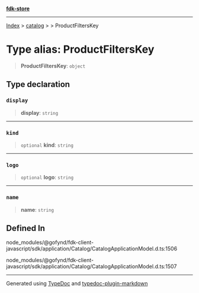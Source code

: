 [**fdk-store**](../../../README.md)
***

[Index](../../../API.md) > [catalog](../../README.md) > [<internal>](../README.md) > ProductFiltersKey

# Type alias: ProductFiltersKey

> **ProductFiltersKey**: `object`

## Type declaration

### `display`

> **display**: `string`

***

### `kind`

> `optional` **kind**: `string`

***

### `logo`

> `optional` **logo**: `string`

***

### `name`

> **name**: `string`

## Defined In

node\_modules/@gofynd/fdk-client-javascript/sdk/application/Catalog/CatalogApplicationModel.d.ts:1506

node\_modules/@gofynd/fdk-client-javascript/sdk/application/Catalog/CatalogApplicationModel.d.ts:1507

***
Generated using [TypeDoc](https://typedoc.org/) and [typedoc-plugin-markdown](https://www.npmjs.com/package/typedoc-plugin-markdown)
